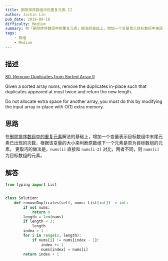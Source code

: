 ```yaml
---
title: 删除排序数组中的重复元素 II
author: Jachin Lin
pub_date: 2019-09-18
difficulty: Medium
summary: 在「删除排序数组中的重复元素」解法的基础上，增加一个变量表示目标数组中末尾元素已经出现的次数。
tags:
    - 数组
    - Medium
---
```


## 描述
[80. Remove Duplicates from Sorted Array II](https://leetcode.com/problems/remove-duplicates-from-sorted-array-ii/)

Given a sorted array nums, remove the duplicates in-place such that duplicates appeared at most twice and return the new length.

Do not allocate extra space for another array, you must do this by modifying the input array in-place with O(1) extra memory.

## 思路

在[删除排序数组中的重复元素](./26-remove-duplicates-from-sorted-array.html)解法的基础上，增加一个变量表示目标数组中末尾元素已出现的次数，根据该变量的大小来判断原数组下一个元素是否为目标数组的元素。
更取巧的做法是，`nums[i]` 直接和 `nums[i-2]` 对比，两者不同，则 `nums[i]` 为目标数组的元素。

## 解答

```python
from typing import List


class Solution:
    def removeDuplicates(self, nums: List[int]) -> int:
        if not nums:
            return 0
        length = len(nums)
        if length < 3:
            length
        index = 1
        for i in range(2, length):
            if nums[i] != nums[index - 1]:
                index += 1
                nums[index] = nums[i]
        return index + 1
        
```